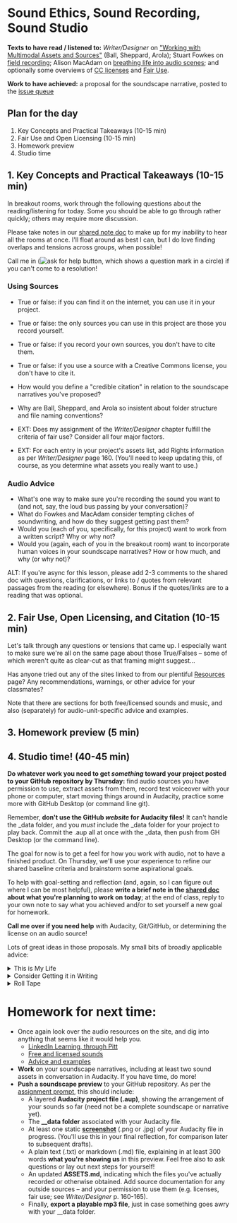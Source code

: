 
# Sound Ethics, Sound Recording, Sound Studio

**Texts to have read / listened to:** _Writer/Designer_ on ["Working with Multimodal Assets and Sources"](https://canvas.pitt.edu/courses/78948/files?preview=4624363) (Ball, Sheppard, Arola); Stuart Fowkes on [field recording](https://citiesandmemory.com/2014/08/top-5-things-need-make-great-field-recording/); Alison MacAdam on [breathing life into audio scenes](https://training.npr.org/audio/six-npr-stories-that-breathe-life-into-neighborhood-scenes); and optionally some overviews of [CC licenses](https://wiki.creativecommons.org/wiki/Howitworks_Comic1) and [Fair Use](https://fairuse.stanford.edu/overview/fair-use).

**Work to have achieved:** a proposal for the soundscape narrative, posted to the [issue queue]({{site.github.issues_url}}/3)

## Plan for the day

1. Key Concepts and Practical Takeaways (10-15 min)
2. Fair Use and Open Licensing (10-15 min)
3. Homework preview
4. Studio time

## 1. Key Concepts and Practical Takeaways (10-15 min)

In breakout rooms, work through the following questions about the reading/listening for today. Some you should be able to go through rather quickly; others may require more discussion.

<div class="alert alert-success">Please take notes in our <a href="http://bit.ly/cdm2021spring-notes#heading=h.nc73rbjbywg8">shared note doc</a> to make up for my inability to hear all the rooms at once. I'll float around as best I can, but I do love finding overlaps and tensions across groups, when possible!</div>

Call me in (<img src="https://assets.zoom.us/images/en-us/desktop/generic/in-meeting/ask-for-help-icon.png" alt="ask for help button, which shows a question mark in a circle" class="d-inline-block" />) if you can't come to a resolution!

### Using Sources

* True or false: if you can find it on the internet, you can use it in your project.
* True or false: the only sources you can use in this project are those you record yourself.
* True or false: if you record your own sources, you don't have to cite them.
* True or false: if you use a source with a Creative Commons license, you don't have to cite it.
* How would you define a "credible citation" in relation to the soundscape narratives you've proposed?
* Why are Ball, Sheppard, and Arola so insistent about folder structure and file naming conventions?
* EXT: Does my assignment of the _Writer/Designer_ chapter fulfill the criteria of fair use? Consider all four major factors.

* EXT: For each entry in your project's assets list, add Rights information as per _Writer/Designer_ page 160. (You'll need to keep updating this, of course, as you determine what assets you really want to use.)

### Audio Advice

* What's one way to make sure you're recording the sound you want to (and not, say, the loud bus passing by your conversation)?
* What do Fowkes and MacAdam consider tempting cliches of soundwriting, and how do they suggest getting past them?  <!-- birds chirping, cars rolling by (which also sounds like water), kids at a playground. Get past with strong voiceover writing; contextualizing structure; specific instances of a theme. -->
* Would you (each of you, specifically, for this project) want to work from a written script? Why or why not?
* Would you (again, each of you in the breakout room) want to incorporate human voices in your soundscape narratives? How or how much, and why (or why not)?


<div class="alert alert-warning">
ALT: If you're async for this lesson, please add 2-3 comments to the shared doc with questions, clarifications, or links to / quotes from relevant passages from the reading (or elsewhere). Bonus if the quotes/links are to a reading that was optional.
</div>


## 2. Fair Use, Open Licensing, and Citation (10-15 min)

Let's talk through any questions or tensions that came up. I especially want to make sure we're all on the same page about those True/Falses – some of which weren't quite as clear-cut as that framing might suggest...

Has anyone tried out any of the sites linked to from our plentiful <a href="{{site.github_url}}/resources">Resources</a> page? Any recommendations, warnings, or other advice for your classmates?

Note that there are sections for both free/licensed sounds and music, and also (separately) for audio-unit-specific advice and examples.

## 3. Homework preview (5 min)

## 4. Studio time! (40-45 min)

<strong>Do whatever work you need to get <em>something</em> toward your project posted to your GitHub repository by Thursday:</strong> find audio sources you have permission to use, extract assets from them, record test voiceover with your phone or computer, start moving things around in Audacity, practice some more with GitHub Desktop (or command line git).

<div class="alert alert-warning">
Remember, <strong>don't use the GitHub <em>website</em> for Audacity files!</strong> It can't handle the _data folder, and you <em>must</em> include the _data folder for your project to play back. Commit the .aup all at once with the _data, then push from GH Desktop (or the command line).
</div>

The goal for now is to get a feel for how you work with audio, not to have a finished product. On Thursday, we'll use your experience to refine our shared baseline criteria and brainstorm some aspirational goals.

<div class="alert alert-success">
To help with goal-setting and reflection (and, again, so I can figure out where I can be most helpful), please <strong>write a brief note in the <a href="http://bit.ly/cdm2021spring-notes#heading=h.5pk0ri1za69t">shared doc</a> about what you're planning to work on today</strong>; at the end of class, reply to your own note to say what you achieved and/or to set yourself a new goal for homework.
</div>

**Call me over if you need help** with Audacity, Git/GitHub, or determining the license on an audio source!

Lots of great ideas in those proposals. My small bits of broadly applicable advice:

<details><summary>This is My Life</summary>
  If you're doing a day-in-the-life or commute, the challenge is to make at least some of your sounds different from everyone else's: parts of a particular soundscape, not a generic one. Voiceover, even the little mutterings of a solitary person to themselves, may help; your choice of a soundtrack overlay might, as well.
</details>

<details><summary>Consider Getting it in Writing</summary>
  One benefit to drafting a project in prose is that your script doubles as a transcript – which improves both accessibility and discoverability. (One downside is that it's sometimes easier to <em>do</em> or <em>say</em> than it is to <em>write</em>.) Still: something to keep in the back of your mind.
</details>

<details><summary>Roll Tape</summary>
  If you're proposing something where you're not sure what you'll find, consider a journalistic approach: record more than you think you'll need; narrate what you're doing as you're doing it; then add a post-hoc voiceover that makes sense of (tells the story of) what you ultimately found.
</details>



# Homework for next time:
<ul>
<li>Once again look over the audio resources on the site, and dig into anything that seems like it would help you.<ul><li><a href="{{site.github_url}}/resources#services-at-pitt">LinkedIn Learning, through Pitt</a></li>
  <li><a href="{{site.github_url}}/resources#free-and-licensed-images-sounds-and-other-assets">Free and licensed sounds</a></li>
  <li><a href="{{site.github_url}}/#resources#advice-and-examples">Advice and examples</a></li></ul>
</li>
<li><strong>Work</strong> on your soundscape narratives, including at least two sound assets in conversation in Audacity. If you have time, do more!</li>
<li><strong>Push a soundscape preview</strong> to your GitHub repository. As per the <a href="{{site.github.owner_url}}/soundscape{{site.course.slugterm}}">assignment prompt</a>, this should include:
  <ul>
  <li> A layered <strong>Audacity project file (.aup)</strong>, showing the arrangement of your sounds so far (need not be a complete soundscape or narrative yet).</li>
  <li>The <strong>_<span class="hidden">_</span>data folder</strong> associated with your Audacity file.</li>
  <li> At least one static <strong><a href="https://www.take-a-screenshot.org/">screenshot</a></strong> (.png or .jpg) of your Audacity file in progress. (You'll use this in your final reflection, for comparison later to subsequent drafts).</li>
  <li> A plain text (.txt) or markdown (.md) file, explaining in at least 300 words <strong>what you're showing us</strong> in this preview. Feel free also to ask questions or lay out next steps for yourself!</li>
  <li> An updated <strong>ASSETS.md</strong>, indicating which the files you've actually recorded or otherwise obtained. Add source documentation for any outside sources – and your permission to use them (e.g. licenses, fair use; see <em>Writer/Designer</em> p. 160-165).</li>
  <li>Finally, <strong>export a playable mp3 file</strong>, just in case something goes awry with your _<span class="hidden">_</span>data folder.</li>
  </ul>
</li>
</ul>
